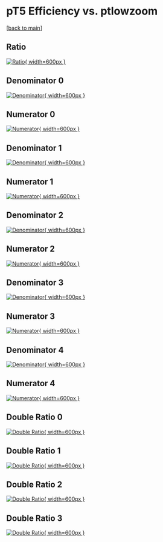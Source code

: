 # pT5 Efficiency vs. ptlowzoom

[[back to main](./)]



## Ratio

[![Ratio](../mtv/var/pT5_loweta_13_-1_eff_ptlowzoom.png){ width=600px }](../mtv/var/pT5_loweta_13_-1_eff_ptlowzoom.pdf)

## Denominator 0

[![Denominator](../mtv/den/pT5_loweta_13_-1_eff_ptlowzoom_den0.png){ width=600px }](../mtv/den/pT5_loweta_13_-1_eff_ptlowzoom_den0.pdf)

## Numerator 0

[![Numerator](../mtv/num/pT5_loweta_13_-1_eff_ptlowzoom_num0.png){ width=600px }](../mtv/num/pT5_loweta_13_-1_eff_ptlowzoom_num0.pdf)

## Denominator 1

[![Denominator](../mtv/den/pT5_loweta_13_-1_eff_ptlowzoom_den1.png){ width=600px }](../mtv/den/pT5_loweta_13_-1_eff_ptlowzoom_den1.pdf)

## Numerator 1

[![Numerator](../mtv/num/pT5_loweta_13_-1_eff_ptlowzoom_num1.png){ width=600px }](../mtv/num/pT5_loweta_13_-1_eff_ptlowzoom_num1.pdf)

## Denominator 2

[![Denominator](../mtv/den/pT5_loweta_13_-1_eff_ptlowzoom_den2.png){ width=600px }](../mtv/den/pT5_loweta_13_-1_eff_ptlowzoom_den2.pdf)

## Numerator 2

[![Numerator](../mtv/num/pT5_loweta_13_-1_eff_ptlowzoom_num2.png){ width=600px }](../mtv/num/pT5_loweta_13_-1_eff_ptlowzoom_num2.pdf)

## Denominator 3

[![Denominator](../mtv/den/pT5_loweta_13_-1_eff_ptlowzoom_den3.png){ width=600px }](../mtv/den/pT5_loweta_13_-1_eff_ptlowzoom_den3.pdf)

## Numerator 3

[![Numerator](../mtv/num/pT5_loweta_13_-1_eff_ptlowzoom_num3.png){ width=600px }](../mtv/num/pT5_loweta_13_-1_eff_ptlowzoom_num3.pdf)

## Denominator 4

[![Denominator](../mtv/den/pT5_loweta_13_-1_eff_ptlowzoom_den4.png){ width=600px }](../mtv/den/pT5_loweta_13_-1_eff_ptlowzoom_den4.pdf)

## Numerator 4

[![Numerator](../mtv/num/pT5_loweta_13_-1_eff_ptlowzoom_num4.png){ width=600px }](../mtv/num/pT5_loweta_13_-1_eff_ptlowzoom_num4.pdf)

## Double Ratio 0

[![Double Ratio](../mtv/ratio/pT5_loweta_13_-1_eff_ptlowzoom_ratio0.png){ width=600px }](../mtv/ratio/pT5_loweta_13_-1_eff_ptlowzoom_ratio0.pdf)

## Double Ratio 1

[![Double Ratio](../mtv/ratio/pT5_loweta_13_-1_eff_ptlowzoom_ratio1.png){ width=600px }](../mtv/ratio/pT5_loweta_13_-1_eff_ptlowzoom_ratio1.pdf)

## Double Ratio 2

[![Double Ratio](../mtv/ratio/pT5_loweta_13_-1_eff_ptlowzoom_ratio2.png){ width=600px }](../mtv/ratio/pT5_loweta_13_-1_eff_ptlowzoom_ratio2.pdf)

## Double Ratio 3

[![Double Ratio](../mtv/ratio/pT5_loweta_13_-1_eff_ptlowzoom_ratio3.png){ width=600px }](../mtv/ratio/pT5_loweta_13_-1_eff_ptlowzoom_ratio3.pdf)

